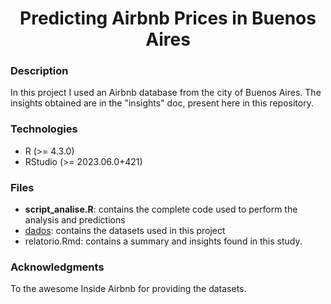 <!-- badges: start -->

<h1 align="center">Predicting Airbnb Prices in Buenos Aires</h1>

### Description

In this project I used an Airbnb database from the city of Buenos Aires. The insights obtained are in the "insights" doc, present here in this repository.

### Technologies

- R (>= 4.3.0)
- RStudio (>= 2023.06.0+421)


### Files 

-  **script_analise.R**: contains the complete code used to perform the analysis and predictions
-  [dados](https://drive.google.com/drive/folders/1CFnP_08eqz-eX_1go3VWBw-2FxF-zU8R?usp=drive_link): contains the datasets used in this project
-  relatorio.Rmd: contains a summary and insights found in this study.

### Acknowledgments

To the awesome Inside Airbnb for providing the datasets.



<!-- badges: end -->

